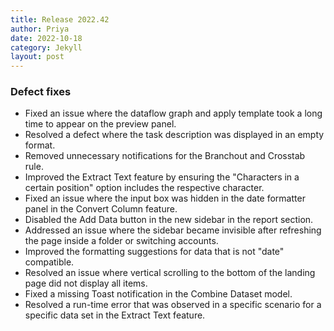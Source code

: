 ```yaml
---
title: Release 2022.42
author: Priya
date: 2022-10-18
category: Jekyll
layout: post
---
```


### Defect fixes

* Fixed an issue where the dataflow graph and apply template took a long time to appear on the preview panel.
* Resolved a defect where the task description was displayed in an empty format.
* Removed unnecessary notifications for the Branchout and Crosstab rule.
* Improved the Extract Text feature by ensuring the "Characters in a certain position" option includes the respective character.
* Fixed an issue where the input box was hidden in the date formatter panel in the Convert Column feature.
* Disabled the Add Data button in the new sidebar in the report section.
* Addressed an issue where the sidebar became invisible after refreshing the page inside a folder or switching accounts.
* Improved the formatting suggestions for data that is not "date" compatible.
* Resolved an issue where vertical scrolling to the bottom of the landing page did not display all items.
* Fixed a missing Toast notification in the Combine Dataset model.
* Resolved a run-time error that was observed in a specific scenario for a specific data set in the Extract Text feature.